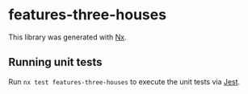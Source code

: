 # features-three-houses

This library was generated with [Nx](https://nx.dev).

## Running unit tests

Run `nx test features-three-houses` to execute the unit tests via [Jest](https://jestjs.io).
